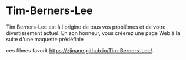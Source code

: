 # Tim-Berners-Lee
 Tim Berners-Lee est à l'origine de tous vos problèmes et de votre divertissement actuel. En son honneur, vous créerez une page Web à la suite d'une maquette prédéfinie

 ces filmes favorit
 https://zjinane.github.io/Tim-Berners-Lee/.
